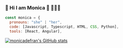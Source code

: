###  🌈 Hi I am Monica 👋 👩🏽‍💻
```javascript
const monica = {
  pronouns: "she" | "her",
  code: [Javascript, Typescript, HTML, CSS, Python],
  tools: [React, Angular],
```
[![monicadefran's GitHub stats](https://github-readme-stats.vercel.app/api?username=monicadefran)](https://github.com/monicadefran/github-readme-stats)


<!--
**monicadefran/monicadefran** is a ✨ _special_ ✨ repository because its `README.md` (this file) appears on your GitHub profile.

Here are some ideas to get you started:

- 🔭 I’m currently working on ...
- 🌱 I’m currently learning ...
- 👯 I’m looking to collaborate on ...
- 🤔 I’m looking for help with ...
- 💬 Ask me about ...
- 📫 How to reach me: ...
- 😄 Pronouns: ...
- ⚡ Fun fact: ...
-->
